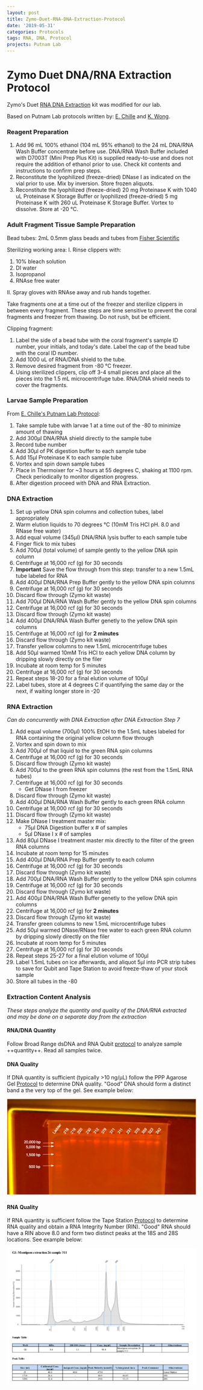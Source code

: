 ```yaml
---
layout: post
title: Zymo-Duet-RNA-DNA-Extraction-Protocol
date: '2019-05-31'
categories: Protocols
tags: RNA, DNA, Protocol
projects: Putnam Lab
---
```


# Zymo Duet DNA/RNA Extraction Protocol

Zymo's Duet [RNA DNA Extraction](https://files.zymoresearch.com/protocols/_d7003t_d7003_quick-dna-rna_miniprep_plus_kit.pdf) kit was modified for our lab.

Based on Putnam Lab protocols written by: [E. Chille](https://echille.github.io/E.-Chille-Open-Lab-Notebook/Protocol-for-DNA-RNA-Extractions-of-Montipora-Coral-Larvae-Using-Zymo-Duet-Extraction-Kit/) and [K. Wong](https://github.com/kevinhwong1/KevinHWong_Notebook/blob/master/_posts/2019-03-13-Zymo-DNA-RNA-Extract-P.astreoides-Genome.md).

### Reagent Preparation

1. Add 96 mL 100% ethanol (104 mL 95% ethanol) to the 24 mL DNA/RNA Wash Buffer concentrate before use. DNA/RNA Wash Buffer included with D7003T (Mini Prep Plus Kit) is supplied ready-to-use and does not require the addition of ethanol prior to use. Check kit contents and instructions to confirm prep steps.  
2. Reconstitute the lyophilized (freeze-dried) DNase I as indicated on the vial prior to use. Mix by inversion. Store frozen aliquots.  
3. Reconstitute the lyophilized (freeze-dried) 20 mg Proteinase K with 1040 uL Proteinase K Storage Buffer or lyophilized (freeze-dried) 5 mg Proteinase K with 260 uL Proteinase K Storage Buffer. Vortex to dissolve. Store at -20 &deg;C.

### Adult Fragment Tissue Sample Preparation

Bead tubes: 2mL 0.5mm glass beads and tubes from [Fisher Scientific](https://www.fishersci.com/shop/products/bead-tube-2ml-0-5mm-glass-50pk/15340152)

Sterilizing working area:
I. Rinse clippers with:
  1. 10% bleach solution  
  2. DI water  
  3. Isopropanol  
  4. RNAse free water

II. Spray gloves with RNAse away and rub hands together.

Take fragments one at a time out of the freezer and sterilize clippers in between every fragment. These steps are time sensitive to prevent the coral fragments and freezer from thawing. Do not rush, but be efficient.

Clipping fragment:  
1. Label the side of a bead tube with the coral fragment's sample ID number, your initials, and today's date. Label the cap of the bead tube with the coral ID number.       
2. Add 1000 uL of RNA/DNA shield to the tube.
3. Remove desired fragment from -80 &deg;C freezer.  
4. Using sterilized clippers, clip off 3-4 small pieces and place all the pieces into the 1.5 mL microcentrifuge tube. RNA/DNA shield needs to cover the fragments.

### Larvae Sample Preparation
From [E. Chille's Putnam Lab Protocol](https://echille.github.io/E.-Chille-Open-Lab-Notebook/Protocol-for-DNA-RNA-Extractions-of-Montipora-Coral-Larvae-Using-Zymo-Duet-Extraction-Kit/):
1. Take sample tube with larvae 1 at a time out of the -80 to minimize amount of thawing  
2. Add 300µl DNA/RNA shield directly to the sample tube  
3. Record tube number  
4. Add 30µl of PK digestion buffer to each sample tube  
5. Add 15µl Proteinase K to each sample tube  
6. Vortex and spin down sample tubes  
7. Place in Thermoixer for ~3 hours at 55 degrees C, shaking at 1100 rpm. Check periodically to monitor digestion progress.  
8. After digestion proceed with DNA and RNA Extraction.  



### DNA Extraction
1. Set up yellow DNA spin columns and collection tubes, label appropriately
2. Warm elution liquids to 70 degrees &deg;C (10mM Tris HCl pH. 8.0 and RNase free water)
3. Add equal volume (345µl) DNA/RNA lysis buffer to each sample tube
4. Finger flick to mix tubes
5. Add 700µl (total volume) of sample gently to the yellow DNA spin column
6. Centrifuge at 16,000 rcf (g) for 30 seconds
7. **Important** Save the flow through from this step: transfer to a new 1.5mL tube labeled for RNA
8. Add 400µl DNA/RNA Prep Buffer gently to the yellow DNA spin columns
9. Centrifuge at 16,000 rcf (g) for 30 seconds
10. Discard flow through (Zymo kit waste)
11. Add 700µl DNA/RNA Wash Buffer gently to the yellow DNA spin columns
12. Centrifuge at 16,000 rcf (g) for 30 seconds
13. Discard flow through (Zymo kit waste)
14. Add 400µl DNA/RNA Wash Buffer genetly to the yellow DNA spin columns
15. Centrifuge at 16,000 rcf (g) for **2 minutes**
16. Discard flow through (Zymo kit waste)
17. Transfer yellow columns to new 1.5mL microcentrifuge tubes
18. Add 50µl warmed 10mM Tris HCl to each yellow DNA column by dripping slowly directly on the filer
19. Incubate at room temp for 5 minutes
20. Centrifuge at 16,000 rcf (g) for 30 seconds
21. Repeat steps 18-20 for a final elution volume of 100µl
22. Label tubes, store at 4 degrees C if quantifying the same day or the next, if waiting longer store in -20

### RNA Extraction
*Can do concurrently with DNA Extraction after DNA Extraction Step 7*
1. Add equal volume (700µl) 100% EtOH to the 1.5mL tubes labeled for RNA containing the original yellow column flow through
2. Vortex and spin down to mix
3. Add 700µl of that liquid to the green RNA spin columns
4. Centrifuge at 16,000 rcf (g) for 30 seconds
5. Discard flow through (Zymo kit waste)
6. Add 700µl to the green RNA spin columns (the rest from the 1.5mL RNA tubes)
7. Centrifuge at 16,000 rcf (g) for 30 seconds
    - Get DNase I from freezer
8. Discard flow through (Zymo kit waste)
9. Add 400µl DNA/RNA Wash Buffer gently to each green RNA column
10. Centrifuge at 16,000 rcf (g) for 30 seconds
11. Discard flow through (Zymo kit waste)
12. Make DNase I treatment master mix:
    - 75µl DNA Digestion buffer x # of samples
    - 5µl DNase I x # of samples
13. Add 80µl DNase I treatment master mix directly to the filter of the green RNA columns
14. Incubate at room temp for 15 minutes
15. Add 400µl DNA/RNA Prep Buffer gently to each column
16. Centrifuge at 16,000 rcf (g) for 30 seconds
17. Discard flow through (Zymo kit waste)
18. Add 700µl DNA/RNA Wash Buffer gently to the yellow DNA spin columns
19. Centrifuge at 16,000 rcf (g) for 30 seconds
20. Discard flow through (Zymo kit waste)
21. Add 400µl DNA/RNA Wash Buffer genetly to the yellow DNA spin columns
22. Centrifuge at 16,000 rcf (g) for **2 minutes**
23. Discard flow through (Zymo kit waste)
24. Transfer green columns to new 1.5mL microcentrifuge tubes
25. Add 50µl warmed DNase/RNase free water to each green RNA column by dripping slowly directly on the filer
26. Incubate at room temp for 5 minutes
27. Centrifuge at 16,000 rcf (g) for 30 seconds
28. Repeat steps 25-27 for a final elution volume of 100µl
29. Label 1.5mL tubes on ice afterwards, and aliquot 5µl into PCR strip tubes to save for Qubit and Tape Station to avoid freeze-thaw of your stock sample
30. Store all tubes in the -80

### Extraction Content Analysis
*These steps analyze the quantity and quality of the DNA/RNA extracted and may be done on a separate day from the extraction*

#### RNA/DNA Quantity  
Follow Broad Range dsDNA and RNA Qubit [protocol](https://meschedl.github.io/MESPutnam_Open_Lab_Notebook/Qubit-Protocol/) to analyze sample ++quantity++. Read all samples twice.

#### DNA Quality  
If DNA quantity is sufficient (typically >10 ng/µL) follow the PPP Agarose Gel [Protocol](https://meschedl.github.io/MESPutnam_Open_Lab_Notebook/Gel-Protocol/) to determine DNA quality. "Good" DNA should form a distinct band a the very top of the gel. See example below:

![annotated-biomin-gel-batches-4-5.png](https://raw.githubusercontent.com/echille/E.-Chille-Open-Lab-Notebook/master/images/annotated-biomin-gel-batches-4-5.png)

#### RNA Quality  
If RNA quantity is sufficient follow the Tape Station [Protocol](https://meschedl.github.io/MESPutnam_Open_Lab_Notebook/RNA-TapeStation-Protocol/) to determine RNA quality and obtain a RNA Integrity Number (RIN). "Good" RNA should have a RIN above 8.0 and form two distinct peaks at the 18S and 28S locations. See example below:

![TS-biomin-Ext-Batch-5-26.png](https://raw.githubusercontent.com/echille/E.-Chille-Open-Lab-Notebook/master/images/TS-biomin-Ext-Batch-5-26.png)
